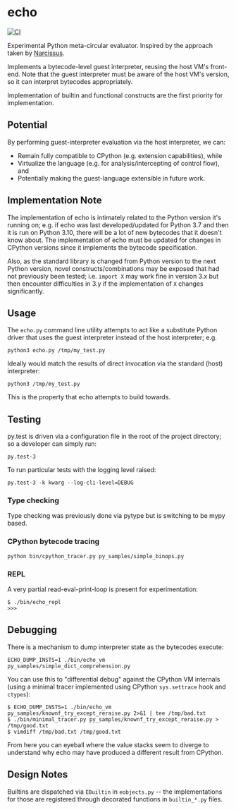 # echo

[![CI](https://github.com/cdleary/echo/actions/workflows/ci.yml/badge.svg)](https://github.com/cdleary/echo/actions/workflows/ci.yml)

Experimental Python meta-circular evaluator. Inspired by the approach taken by
[Narcissus](https://github.com/mozilla/narcissus).

Implements a bytecode-level guest interpreter, reusing the host VM's front-end.
Note that the guest interpreter must be aware of the host VM's version, so it
can interpret bytecodes appropriately.

Implementation of builtin and functional constructs are the first priority for
implementation.

## Potential

By performing guest-interpreter evaluation via the host interpreter, we can:

* Remain fully compatible to CPython (e.g. extension capabilities), while
* Virtualize the language (e.g. for analysis/intercepting of control flow), and
* Potentially making the guest-language extensible in future work.

## Implementation Note

The implementation of echo is intimately related to the Python version it's
running on; e.g. if echo was last developed/updated for Python 3.7 and then it
is run on Python 3.10, there will be a lot of new bytecodes that it doesn't
know about. The implementation of echo must be updated for changes in CPython
versions since it implements the bytecode specification.

Also, as the standard library is changed from Python version to the next Python
version, novel constructs/combinations may be exposed that had not previously
been tested; i.e. `import X` may work fine in version 3.x but then encounter
difficulties in 3.y if the implementation of `X` changes significantly.

## Usage

The `echo.py` command line utility attempts to act like a substitute Python
driver that uses the guest interpreter instead of the host interpreter; e.g.

```
python3 echo.py /tmp/my_test.py
```

Ideally would match the results of direct invocation via the standard (host)
interpreter:

```
python3 /tmp/my_test.py
```

This is the property that echo attempts to build towards.

## Testing

py.test is driven via a configuration file in the root of the project
directory; so a developer can simply run:

```
py.test-3
```

To run particular tests with the logging level raised:

```
py.test-3 -k kwarg --log-cli-level=DEBUG
```

### Type checking

Type checking was previously done via pytype but is switching to be mypy based.

### CPython bytecode tracing

```
python bin/cpython_tracer.py py_samples/simple_binops.py
```

### REPL

A very partial read-eval-print-loop is present for experimentation:

```
$ ./bin/echo_repl
>>>
```

## Debugging

There is a mechanism to dump interpreter state as the bytecodes execute:

```
ECHO_DUMP_INSTS=1 ./bin/echo_vm  py_samples/simple_dict_comprehension.py
```

You can use this to "differential debug" against the CPython VM internals
(using a minimal tracer implemented using CPython `sys.settrace` hook and
`ctypes`):

```
$ ECHO_DUMP_INSTS=1 ./bin/echo_vm py_samples/knownf_try_except_reraise.py 2>&1 | tee /tmp/bad.txt
$ ./bin/minimal_tracer.py py_samples/knownf_try_except_reraise.py > /tmp/good.txt
$ vimdiff /tmp/bad.txt /tmp/good.txt
```

From here you can eyeball where the value stacks seem to diverge to understand
why echo may have produced a different result from CPython.

## Design Notes

Builtins are dispatched via `EBuiltin` in `eobjects.py` -- the implementations
for those are registered through decorated functions in `builtin_*.py` files.
